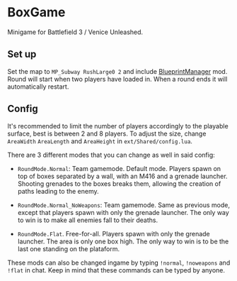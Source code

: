# BoxGame
Minigame for Battlefield 3 / Venice Unleashed.

## Set up
Set the map to ``MP_Subway RushLarge0 2`` and include [BlueprintManager](https://github.com/BF3RM/BlueprintManager) mod. Round will start when two players have loaded in. When a round ends it will automatically restart.

## Config
It's recommended to limit the number of players accordingly to the playable surface, best is between 2 and 8 players. To adjust the size, change ``AreaWidth`` ``AreaLength`` and ``AreaHeight`` in ``ext/Shared/config.lua``.

There are 3 different modes that you can change as well in said config:

- ``RoundMode.Normal``: Team gamemode. Default mode. Players spawn on top of boxes separated by a wall, with an M416 and a grenade launcher. Shooting grenades to the boxes breaks them, allowing the creation of paths leading to the enemy.

- ``RoundMode.Normal_NoWeapons``: Team gamemode. Same as previous mode, except that players spawn with only the grenade launcher. The only way to win is to make all enemies fall to their deaths.

- ``RoundMode.Flat``. Free-for-all. Players spawn with only the grenade launcher. The area is only one box high. The only way to win is to be the last one standing on the plataform.

These mods can also be changed ingame by typing ``!normal``, ``!noweapons`` and ``!flat`` in chat. Keep in mind that these commands can be typed by anyone.